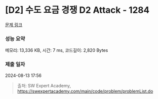 # [D2] 수도 요금 경쟁 D2 Attack - 1284 

[문제 링크](https://swexpertacademy.com/main/code/problem/problemDetail.do?contestProbId=AV189xUaI8UCFAZN) 

### 성능 요약

메모리: 13,336 KB, 시간: 7 ms, 코드길이: 2,820 Bytes

### 제출 일자

2024-08-13 17:56



> 출처: SW Expert Academy, https://swexpertacademy.com/main/code/problem/problemList.do